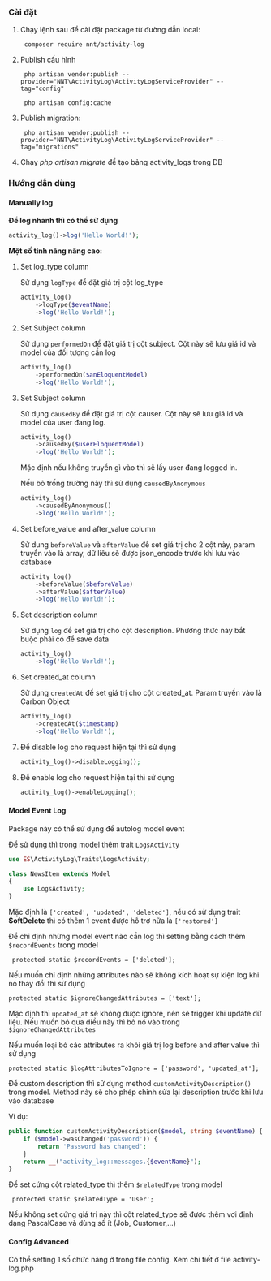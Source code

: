 ### Cài đặt

1. Chạy lệnh sau để cài đặt package từ đường dẫn local:

        composer require nnt/activity-log

2. Publish cấu hình

        php artisan vendor:publish --provider="NNT\ActivityLog\ActivityLogServiceProvider" --tag="config"

        php artisan config:cache

3. Publish migration:

        php artisan vendor:publish --provider="NNT\ActivityLog\ActivityLogServiceProvider" --tag="migrations"

4. Chạy *php artisan migrate* để tạo bảng activity_logs trong DB

### Hướng dẫn dùng

#### Manually log
**Để log nhanh thì có thể sử dụng**

```php
activity_log()->log('Hello World!');
```

**Một số tính năng nâng cao:**
1. Set log_type column

    Sử dụng `logType` để đặt giá trị cột log_type
    ```php
    activity_log()   
        ->logType($eventName)
        ->log('Hello World!');
    ```
2. Set Subject column

    Sử dụng `performedOn` để đặt giá trị cột subject. Cột này sẽ lưu giá id và model của đối tượng cần log
    ```php
    activity_log()   
        ->performedOn($anEloquentModel)
        ->log('Hello World!');
    ```
3. Set Subject column

    Sử dụng `causedBy` để đặt giá trị cột causer. Cột này sẽ lưu giá id và model của user đang log.
    ```php
    activity_log()   
        ->causedBy($userEloquentModel)
        ->log('Hello World!');
    ```
    Mặc định nếu không truyền gì vào thì sẽ lấy user đang logged in.

    Nếu bỏ trống trường này thì sử dụng `causedByAnonymous`
    ```php
    activity_log()   
        ->causedByAnonymous()
        ->log('Hello World!');
    ```
4. Set before_value and after_value column

    Sử dung `beforeValue` và `afterValue` để set giá trị cho 2 cột này, param truyền vào là array, dữ liêu sẽ được json_encode trước khi lưu vào database
    ```php
    activity_log()   
        ->beforeValue($beforeValue)
        ->afterValue($afterValue)
        ->log('Hello World!');
    ```
5. Set description column

    Sử dụng `log` để set giá trị cho cột description. Phương thức này bắt buộc phải có để save data
    ```php
    activity_log()
        ->log('Hello World!');
    ```
6. Set created_at column

    Sử dụng `createdAt` để set giá trị cho cột created_at. Param truyền vào là Carbon Object
    ```php
    activity_log()
        ->createdAt($timestamp)
        ->log('Hello World!');
    ```
7. Để disable log cho request hiện tại thì sử dụng
    ```php
    activity_log()->disableLogging();
    ```
8. Để enable log cho request hiện tại thì sử dụng
    ```php
    activity_log()->enableLogging();
    ```
#### Model Event Log
Package này có thể sử dụng để autolog model event

Để sử dụng thì trong model thêm trait `LogsActivity`
```php
use ES\ActivityLog\Traits\LogsActivity;

class NewsItem extends Model
{
    use LogsActivity;
}
```
Mặc định là `['created', 'updated', 'deleted']`, nếu có sử dụng trait **SoftDelete** thì có thêm 1 event được hỗ trợ nữa là `['restored']` 

Để chỉ định những model event nào cần log thì setting bằng cách thêm `$recordEvents` trong model

     protected static $recordEvents = ['deleted'];

Nếu muốn chỉ định những attributes nào sẽ không kích hoạt sự kiện log khi nó thay đổi thì sử dụng

    protected static $ignoreChangedAttributes = ['text'];

Mặc định thì `updated_at` sẽ không được ignore, nên sẽ trigger khi update dữ liệu. Nếu muốn bỏ qua điều này thì bỏ nó vào trong `$ignoreChangedAttributes`

Nếu muốn loại bỏ các attributes ra khỏi giá trị log before and after value thì sử dụng 

    protected static $logAttributesToIgnore = ['password', 'updated_at'];

Để custom description thì sử dụng method `customActivityDescription()` trong model. Method này sẽ cho phép chỉnh sửa lại description trước khi lưu vào database

Ví dụ:
```php
public function customActivityDescription($model, string $eventName) {
    if ($model->wasChanged('password')) {
        return 'Password has changed';
    }
    return __("activity_log::messages.{$eventName}");
}
````

Để set cứng cột related_type thì thêm `$relatedType` trong model

     protected static $relatedType = 'User';

Nếu không set cứng giá trị này thì cột related_type sẽ được thêm vơi định dạng PascalCase và dùng số ít (Job, Customer,...)

#### Config Advanced
Có thể setting 1 số chức năng ở trong file config. Xem chi tiết ở file activity-log.php

